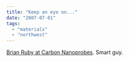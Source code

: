 ```yaml
---
title: "Keep an eye on..."
date: "2007-07-01"
tags: 
  - "materials"
  - "northwest"
---
```


[Brian Ruby at Carbon Nanoprobes](http://www.cnprobes.com/home.html "Untitled Document"). Smart guy.
